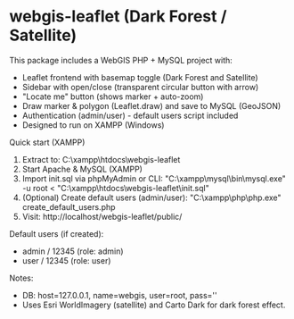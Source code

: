 # webgis-leaflet (Dark Forest / Satellite)

This package includes a WebGIS PHP + MySQL project with:
- Leaflet frontend with basemap toggle (Dark Forest and Satellite)
- Sidebar with open/close (transparent circular button with arrow)
- "Locate me" button (shows marker + auto-zoom)
- Draw marker & polygon (Leaflet.draw) and save to MySQL (GeoJSON)
- Authentication (admin/user) - default users script included
- Designed to run on XAMPP (Windows)

Quick start (XAMPP)
1. Extract to: C:\xampp\htdocs\webgis-leaflet
2. Start Apache & MySQL (XAMPP)
3. Import init.sql via phpMyAdmin or CLI:
   "C:\xampp\mysql\bin\mysql.exe" -u root < "C:\xampp\htdocs\webgis-leaflet\init.sql"
4. (Optional) Create default users (admin/user):
   "C:\xampp\php\php.exe" create_default_users.php
5. Visit: http://localhost/webgis-leaflet/public/

Default users (if created):
- admin / 12345  (role: admin)
- user  / 12345  (role: user)

Notes:
- DB: host=127.0.0.1, name=webgis, user=root, pass=''
- Uses Esri WorldImagery (satellite) and Carto Dark for dark forest effect.
